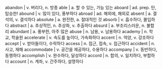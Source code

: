 abandon	| v. 버리다, n. 방종
able	| a. 할 수 있는, 가능 있는
aboard	| ad. prep. 탄, 탑승한!
abound	| v. 많이 있다, 풍부하다
abroad	| ad. 해외에, 해외로
absent	| a. 결석의, v. 결석하다
absolute	| a. 완전한, a. 절대적인 것
absorb	| v. 흡수하다, 몰입하다
abstract	| a. 추상적인, n. 추상화, v. 추출하다
absurd	| a. 부조리스러운, n. 불합리
abundant	| a. 풍부한, 아주 많은
abuse	| n. 남용, v. 남용하다
academy	| n. 학교, 학술원
accelerate	| v. 속도를 높이다, 가속화하다
accent	| n. 억양, v. 강조하다
accept	| v. 받아들이다, 수락하다
access	| n. 접근, 접속, v. 접근하다
accident	| n. 사고, 재해
accommodate	| v. 공간을 제공하다, 수용하다
accompany	| v. 동반하다, 동행하다
accomplish	| v. 완수하다, 달성하다
accord	| n. 합의, v. 일치하다, 부합하다
account	| n. 계좌, v. 간주하다, 설명하다
